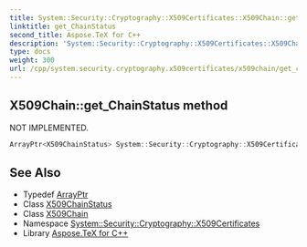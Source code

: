 ```yaml
---
title: System::Security::Cryptography::X509Certificates::X509Chain::get_ChainStatus method
linktitle: get_ChainStatus
second_title: Aspose.TeX for C++
description: 'System::Security::Cryptography::X509Certificates::X509Chain::get_ChainStatus method. NOT IMPLEMENTED in C++.'
type: docs
weight: 300
url: /cpp/system.security.cryptography.x509certificates/x509chain/get_chainstatus/
---
```

## X509Chain::get_ChainStatus method


NOT IMPLEMENTED.

```cpp
ArrayPtr<X509ChainStatus> System::Security::Cryptography::X509Certificates::X509Chain::get_ChainStatus()
```


## See Also

* Typedef [ArrayPtr](../../../system/arrayptr/)
* Class [X509ChainStatus](../../x509chainstatus/)
* Class [X509Chain](../)
* Namespace [System::Security::Cryptography::X509Certificates](../../)
* Library [Aspose.TeX for C++](../../../)
